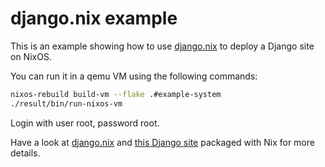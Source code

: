 # django.nix example

This is an example showing how to use [django.nix](https://github.com/sephii/django.nix) to deploy a Django site on
NixOS.

You can run it in a qemu VM using the following commands:

```sh
nixos-rebuild build-vm --flake .#example-system
./result/bin/run-nixos-vm
```

Login with user root, password root.

Have a look at [django.nix](https://github.com/sephii/django.nix) and [this Django site](https://github.com/sephii/django-nix-package-example) packaged with Nix for more details.

